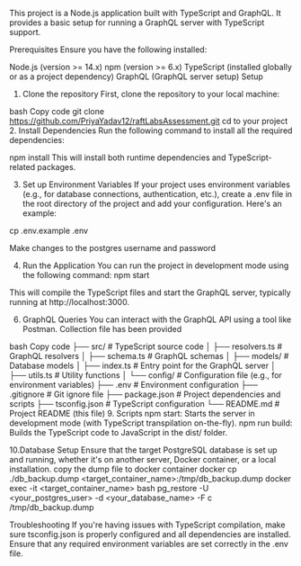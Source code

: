 This project is a Node.js application built with TypeScript and GraphQL. It provides a basic setup for running a GraphQL server with TypeScript support.

Prerequisites
Ensure you have the following installed:

Node.js (version >= 14.x)
npm (version >= 6.x)
TypeScript (installed globally or as a project dependency)
GraphQL (GraphQL server setup)
Setup
1. Clone the repository
First, clone the repository to your local machine:

bash
Copy code
git clone https://github.com/PriyaYadav12/raftLabsAssessment.git
cd to your project
2. Install Dependencies
Run the following command to install all the required dependencies:

npm install
This will install both runtime dependencies and TypeScript-related packages.

3. Set up Environment Variables
If your project uses environment variables (e.g., for database connections, authentication, etc.), create a .env file in the root directory of the project and add your configuration. Here's an example:

cp .env.example .env

Make changes to the postgres username and password 

4. Run the Application
You can run the project in development mode using the following command:
npm start

This will compile the TypeScript files and start the GraphQL server, typically running at http://localhost:3000.

6. GraphQL Queries
You can interact with the GraphQL API using a tool like Postman.
Collection file has been provided



bash
Copy code
├── src/                # TypeScript source code
│   ├── resolvers.ts    # GraphQL resolvers
│   ├── schema.ts       # GraphQL schemas
│   ├── models/         # Database models
│   ├── index.ts        # Entry point for the GraphQL server
│   ├── utils.ts        # Utility functions
│   └── config/         # Configuration file (e.g., for environment variables)
├── .env                # Environment configuration
├── .gitignore          # Git ignore file
├── package.json        # Project dependencies and scripts
├── tsconfig.json       # TypeScript configuration
└── README.md           # Project README (this file)
9. Scripts
npm start: Starts the server in development mode (with TypeScript transpilation on-the-fly).
npm run build: Builds the TypeScript code to JavaScript in the dist/ folder.

10.Database Setup
Ensure that the target PostgreSQL database is set up and running, whether it's on another server, Docker container, or a local installation.
copy the dump file to docker container
docker cp ./db_backup.dump <target_container_name>:/tmp/db_backup.dump
docker exec -it <target_container_name> bash
pg_restore -U <your_postgres_user> -d <your_database_name> -F c /tmp/db_backup.dump

Troubleshooting
If you're having issues with TypeScript compilation, make sure tsconfig.json is properly configured and all dependencies are installed.
Ensure that any required environment variables are set correctly in the .env file.